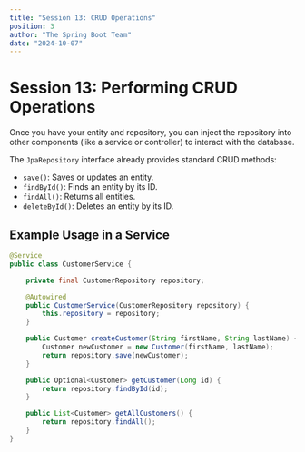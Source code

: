 ```yaml
---
title: "Session 13: CRUD Operations"
position: 3
author: "The Spring Boot Team"
date: "2024-10-07"
---
```


# Session 13: Performing CRUD Operations

Once you have your entity and repository, you can inject the repository into other components (like a service or controller) to interact with the database.

The `JpaRepository` interface already provides standard CRUD methods:
- `save()`: Saves or updates an entity.
- `findById()`: Finds an entity by its ID.
- `findAll()`: Returns all entities.
- `deleteById()`: Deletes an entity by its ID.

## Example Usage in a Service

```java
@Service
public class CustomerService {

    private final CustomerRepository repository;

    @Autowired
    public CustomerService(CustomerRepository repository) {
        this.repository = repository;
    }

    public Customer createCustomer(String firstName, String lastName) {
        Customer newCustomer = new Customer(firstName, lastName);
        return repository.save(newCustomer);
    }

    public Optional<Customer> getCustomer(Long id) {
        return repository.findById(id);
    }

    public List<Customer> getAllCustomers() {
        return repository.findAll();
    }
}
```